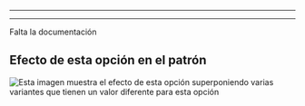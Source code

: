 ***

***

<Fixme>

Falta la documentación

</Fixme>

## Efecto de esta opción en el patrón

![Esta imagen muestra el efecto de esta opción superponiendo varias variantes que tienen un valor diferente para esta opción](paco_crossseamcurveangle_sample.svg "Efecto de esta opción en el patrón")
